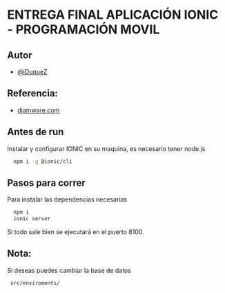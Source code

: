 # ENTREGA FINAL APLICACIÓN IONIC - PROGRAMACIÓN MOVIL

## Autor

- [@iDuqueZ](https://www.github.com/iDuqueZ)

## Referencia:

- [djamware.com](https://www.djamware.com/)

## Antes de run

Instalar y configurar IONIC en su maquina, es necesario tener node.js

```bash
  npm i -g @ionic/cli
```

## Pasos para correr

Para instalar las dependencias necesarias
```bash
  npm i
  ionic server
```

Si todo sale bien se ejecutará en el puerto 8100.

## Nota:

Si deseas puedes cambiar la base de datos 

```bash
 src/enviroments/
```





